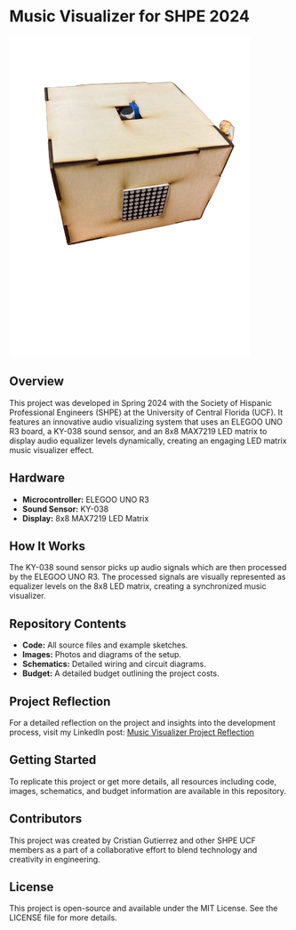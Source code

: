 # Music Visualizer for SHPE 2024

![Music Visualizer](https://github.com/CGutii/Sound-Visualizer/blob/main/images/Full_setup-removebg-preview.png#center)

## Overview
This project was developed in Spring 2024 with the Society of Hispanic Professional Engineers (SHPE) at the University of Central Florida (UCF). It features an innovative audio visualizing system that uses an ELEGOO UNO R3 board, a KY-038 sound sensor, and an 8x8 MAX7219 LED matrix to display audio equalizer levels dynamically, creating an engaging LED matrix music visualizer effect.

## Hardware
- **Microcontroller:** ELEGOO UNO R3
- **Sound Sensor:** KY-038
- **Display:** 8x8 MAX7219 LED Matrix

## How It Works
The KY-038 sound sensor picks up audio signals which are then processed by the ELEGOO UNO R3. The processed signals are visually represented as equalizer levels on the 8x8 LED matrix, creating a synchronized music visualizer.

## Repository Contents
- **Code:** All source files and example sketches.
- **Images:** Photos and diagrams of the setup.
- **Schematics:** Detailed wiring and circuit diagrams.
- **Budget:** A detailed budget outlining the project costs.

## Project Reflection
For a detailed reflection on the project and insights into the development process, visit my LinkedIn post:
[Music Visualizer Project Reflection](https://www.linkedin.com/posts/cristiandgutierrez_thank-you-to-everyone-who-joined-the-music-activity-7164645924504330240-AWpM?utm_source=share&utm_medium=member_desktop)

## Getting Started
To replicate this project or get more details, all resources including code, images, schematics, and budget information are available in this repository.

## Contributors
This project was created by Cristian Gutierrez and other SHPE UCF members as a part of a collaborative effort to blend technology and creativity in engineering.

## License
This project is open-source and available under the MIT License. See the LICENSE file for more details.
